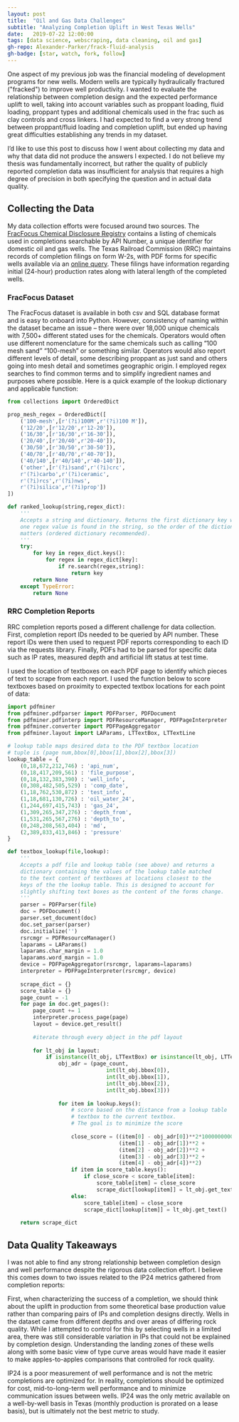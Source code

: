 ```yaml
---
layout: post
title:  "Oil and Gas Data Challenges"
subtitle: "Analyzing Completion Uplift in West Texas Wells"
date:   2019-07-22 12:00:00
tags: [data science, webscraping, data cleaning, oil and gas]
gh-repo: Alexander-Parker/frack-fluid-analysis
gh-badge: [star, watch, fork, follow]
---
```

One aspect of my previous job was the financial modeling of development programs for new wells. Modern wells are typically hydraulically fractured ("fracked") to improve well productivity. I wanted to evaluate the relationship between completion design and the expected performance uplift to well, taking into account variables such as proppant loading, fluid loading, proppant types and additional chemicals used in the frac such as clay controls and cross linkers. I had expected to find a very strong trend between proppant/fluid loading and completion uplift, but ended up having great difficulties establishing any trends in my dataset. 

I’d like to use this post to discuss how I went about collecting my data and why that data did not produce the answers I expected. I do not believe my thesis was fundamentally incorrect, but rather the quality of publicly reported completion data was insufficient for analysis that requires a high degree of precision in both specifying the question and in actual data quality.

## Collecting the Data

My data collection efforts were focused around two sources. The [FracFocus Chemical Disclosure Registry](https://fracfocus.org/) contains a listing of chemicals used in completions searchable by API Number, a unique identifier for domestic oil and gas wells. The Texas Railroad Commission (RRC) maintains records of completion filings on form W-2s, with PDF forms for specific wells available via an [online query](http://webapps.rrc.texas.gov/CMPL/publicHomeAction.do). These filings have information regarding initial (24-hour) production rates along with lateral length of the completed wells. 

### FracFocus Dataset

The FracFocus dataset is available in both csv and SQL database format and is easy to onboard into Python. However, consistency of naming within the dataset became an issue – there were over 18,000 unique chemicals with 7,500+ different stated uses for the chemicals. Operators would often use different nomenclature for the same chemicals such as calling “100 mesh sand” “100-mesh” or something similar. Operators would also report different levels of detail, some describing proppant as just sand and others going into mesh detail and sometimes geographic origin. I employed regex searches to find common terms and to simplify ingredient names and purposes where possible. Here is a quick example of the lookup dictionary and applicable function:

```py
from collections import OrderedDict

prop_mesh_regex = OrderedDict([
    ('100-mesh',[r'(?i)100M',r'(?i)100 M']),
    ('12/20',[r'12/20',r'12-20']),
    ('16/30',[r'16/30',r'16-30']),
    ('20/40',[r'20/40',r'20-40']),
    ('30/50',[r'30/50',r'30-50']),
    ('40/70',[r'40/70',r'40-70']),
    ('40/140',[r'40/140',r'40-140']),
    ('other',[r'(?i)sand',r'(?i)crc',
    r'(?i)carbo',r'(?i)ceramic',
    r'(?i)rcs',r'(?i)nws',
    r'(?i)silica',r'(?i)prop'])
])

def ranked_lookup(string,regex_dict):
    '''
    Accepts a string and dictionary. Returns the first dictionary key where 
    one regex value is found in the string, so the order of the dictionary 
    matters (ordered dictionary recommended).
    '''
    try:
        for key in regex_dict.keys():
            for regex in regex_dict[key]:
                if re.search(regex,string):
                    return key        
        return None
    except TypeError:
        return None
```


### RRC Completion Reports

RRC completion reports posed a different challenge for data collection. First, completion report IDs needed to be queried by API number. These report IDs were then used to request PDF reports corresponding to each ID via the requests library. Finally, PDFs had to be parsed for specific data such as IP rates, measured depth and artificial lift status at test time. 

I used the location of textboxes on each PDF page to identify which pieces of text to scrape from each report. I used the function below to score textboxes based on proximity to expected textbox locations for each point of data:

```py
import pdfminer
from pdfminer.pdfparser import PDFParser, PDFDocument
from pdfminer.pdfinterp import PDFResourceManager, PDFPageInterpreter
from pdfminer.converter import PDFPageAggregator
from pdfminer.layout import LAParams, LTTextBox, LTTextLine

# lookup table maps desired data to the PDF textbox location
# tuple is (page num,bbox[0],bbox[1],bbox[2],bbox[3])
lookup_table = {
    (0,18,672,212,746) : 'api_num',
    (0,18,417,209,561) : 'file_purpose', 
    (0,18,132,383,390) : 'well_info',
    (0,308,482,505,529) : 'comp_date',
    (1,18,762,530,872) : 'test_info',
    (1,18,681,130,726) : 'oil_water_24',
    (1,244,697,415,743) : 'gas_24',
    (1,309,265,347,276) : 'depth_from', 
    (1,531,265,567,276) : 'depth_to',   
    (0,248,208,563,404) : 'md', 
    (2,389,833,413,846) : 'pressure'       
}

def textbox_lookup(file,lookup):
    '''
    Accepts a pdf file and lookup table (see above) and returns a 
    dictionary containing the values of the lookup table matched 
    to the text content of textboxes at locations closest to the 
    keys of the the lookup table. This is designed to account for 
    slightly shifting text boxes as the content of the forms change.
    '''
    parser = PDFParser(file)
    doc = PDFDocument()
    parser.set_document(doc)
    doc.set_parser(parser)
    doc.initialize('')
    rsrcmgr = PDFResourceManager()
    laparams = LAParams()
    laparams.char_margin = 1.0
    laparams.word_margin = 1.0
    device = PDFPageAggregator(rsrcmgr, laparams=laparams)
    interpreter = PDFPageInterpreter(rsrcmgr, device)
    
    scrape_dict = {}
    score_table = {}
    page_count = -1
    for page in doc.get_pages():
        page_count += 1
        interpreter.process_page(page)
        layout = device.get_result()
        
        #iterate through every object in the pdf layout
        
        for lt_obj in layout:
            if isinstance(lt_obj, LTTextBox) or isinstance(lt_obj, LTTextLine):
                obj_adr = (page_count,
                               int(lt_obj.bbox[0]),
                               int(lt_obj.bbox[1]),
                               int(lt_obj.bbox[2]),
                               int(lt_obj.bbox[3]))
                
                for item in lookup.keys():
                    # score based on the distance from a lookup table 
                    # textbox to the current textbox.
                    # The goal is to minimize the score
                    
                    close_score = ((item[0] - obj_adr[0])**2*1000000000 + 
                                   (item[1] - obj_adr[1])**2 + 
                                   (item[2] - obj_adr[2])**2 +
                                   (item[3] - obj_adr[3])**2 +
                                   (item[4] - obj_adr[4])**2)
                    if item in score_table.keys():
                        if close_score < score_table[item]:
                            score_table[item] = close_score
                            scrape_dict[lookup[item]] = lt_obj.get_text()
                    else:
                        score_table[item] = close_score
                        scrape_dict[lookup[item]] = lt_obj.get_text()
                        
    return scrape_dict
```

## Data Quality Takeaways

I was not able to find any strong relationship between completion design and well performance despite the rigorous data collection effort. I believe this comes down to two issues related to the IP24 metrics gathered from completion reports:

First, when characterizing the success of a completion, we should think about the uplift in production from some theoretical base production value rather than comparing pairs of IPs and completion designs directly. Wells in the dataset came from different depths and over areas of differing rock quality. While I attempted to control for this by selecting wells in a limited area, there was still considerable variation in IPs that could not be explained by completion design. Understanding the landing zones of these wells along with some basic view of type curve areas would have made it easier to make apples-to-apples comparisons that controlled for rock quality.

IP24 is a poor measurement of well performance and is not the metric completions are optimized for. In reality, completions should be optimized for cost, mid-to-long-term well performance and to minimize communication issues between wells. IP24 was the only metric available on a well-by-well basis in Texas (monthly production is prorated on a lease basis), but is ultimately not the best metric to study.